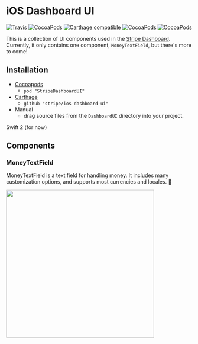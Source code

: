 # iOS Dashboard UI
[![Travis](https://img.shields.io/travis/stripe/ios-dashboard-ui/master.svg?style=flat)](https://travis-ci.org/stripe/ios-dashboard-ui)
[![CocoaPods](https://img.shields.io/cocoapods/v/StripeDashboardUI.svg?style=flat)](http://cocoapods.org/?q=author%3Astripe%20name%3Astripedashboardui)
[![Carthage compatible](https://img.shields.io/badge/Carthage-compatible-4BC51D.svg?style=flat)](https://github.com/Carthage/Carthage)
[![CocoaPods](https://img.shields.io/cocoapods/l/StripeDashboardUI.svg?style=flat)](https://github.com/stripe/ios-dashboard-ui/blob/master/LICENSE)
[![CocoaPods](https://img.shields.io/cocoapods/p/StripeDashboardUI.svg?style=flat)](https://github.com/stripe/ios-dashboard-ui#)

This is a collection of UI components used in the [Stripe Dashboard](https://itunes.apple.com/us/app/stripe-dashboard/id978516833?mt=8). Currently, it only contains one component, `MoneyTextField`, but there's more to come!

## Installation
* [Cocoapods](https://cocoapods.org/pods/StripeDashboardUI)
  * `pod "StripeDashboardUI"`
* [Carthage](https://github.com/Carthage/Carthage#installing-carthage)
  * `github "stripe/ios-dashboard-ui"`
* Manual
  * drag source files from the `DashboardUI` directory into your project.

Swift 2 (for now)

## Components
### MoneyTextField
MoneyTextField is a text field for handling money. It includes many customization options, and supports most currencies and locales. 💸

<img src="https://cloud.githubusercontent.com/assets/894119/17221400/c4afee62-54c1-11e6-943e-6f3b81a573aa.gif" width="400px">
